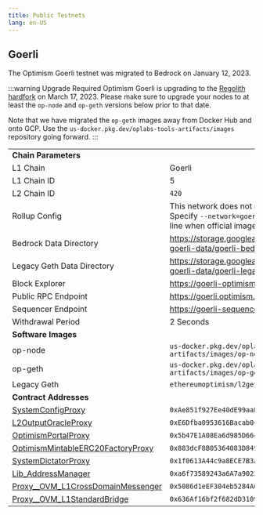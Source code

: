 ```yaml
---
title: Public Testnets
lang: en-US
---
```


## Goerli

The Optimism Goerli testnet was migrated to Bedrock on January 12, 2023.

:::warning Upgrade Required
Optimism Goerli is upgrading to the [Regolith hardfork](https://github.com/ethereum-optimism/optimism/blob/develop/specs/network-upgrades.md#regolith) on March 17, 2023. Please make sure to upgrade your nodes to at least the `op-node` and `op-geth` versions below prior to that date.

Note that we have migrated the `op-geth` images away from Docker Hub and onto GCP. Use the `us-docker.pkg.dev/oplabs-tools-artifacts/images` repository going forward.
:::

<table width="100%">
    <tbody>
        <tr>
            <td colspan="2"><strong>Chain Parameters</strong></td>
        </tr>
        <tr>
            <td>L1 Chain</td>
            <td>Goerli</td>
        </tr>
        <tr>
            <td>L1 Chain ID</td>
            <td>5</td>
        </tr>
        <tr>
            <td>L2 Chain ID</td>
            <td><code>420</code></td>
        </tr>
        <tr>
            <td>Rollup Config</td>
            <td>This network does not require a rollup config. Specify <code>--network=goerli</code> on the command line
                when official images are released.
            </td>
        </tr>
        <tr>
            <td>Bedrock Data Directory</td>
            <td><a href="https://storage.googleapis.com/oplabs-goerli-data/goerli-bedrock.tar">https://storage.googleapis.com/oplabs-goerli-data/goerli-bedrock.tar</a>
            </td>
        </tr>
        <tr>
            <td>Legacy Geth Data Directory</td>
            <td><a href="https://storage.googleapis.com/oplabs-goerli-data/goerli-legacy-archival.tar">https://storage.googleapis.com/oplabs-goerli-data/goerli-legacy-archival.tar</a>
            </td>
        </tr>
        <tr>
            <td>Block Explorer</td>
            <td>
                <a href="https://goerli-optimism.etherscan.io">https://goerli-optimism.etherscan.io</a>
            </td>
        </tr>
        <tr>
            <td>Public RPC Endpoint</td>
            <td>
                <a href="https://goerli.optimism.io">https://goerli.optimism.io</a>
            </td>
        </tr>
        <tr>
            <td>Sequencer Endpoint</td>
            <td>
                <a href="https://goerli-sequencer.optimism.io">https://goerli-sequencer.optimism.io</a>
            </td>
        </tr>
        <tr>
            <td>Withdrawal Period</td>
            <td>2 Seconds</td>
        </tr>
        <tr>
            <td colspan="2"><strong>Software Images</strong></td>
        </tr>
        <tr>
            <td>op-node</td>
            <td><code>us-docker.pkg.dev/oplabs-tools-artifacts/images/op-node:v1.0.0</code></td>
        </tr>
        <tr>
            <td>op-geth</td>
            <td><code>us-docker.pkg.dev/oplabs-tools-artifacts/images/op-geth:v1.11.2-13ee9ab</code></td>
        </tr>
        <tr>
            <td>Legacy Geth</td>
            <td><code>ethereumoptimism/l2geth:0.5.29</code></td>
        </tr>
        <tr>
            <td colspan="2"><strong>Contract Addresses</strong></td>
        </tr>
        <tr>
            <td><a href="https://goerli.etherscan.io/address/0xAe851f927Ee40dE99aaBb7461C00f9622ab91d60">SystemConfigProxy</a>
            </td>
            <td><code>0xAe851f927Ee40dE99aaBb7461C00f9622ab91d60</code></td>
        </tr>
        <tr>
            <td><a href="https://goerli.etherscan.io/address/0xE6Dfba0953616Bacab0c9A8ecb3a9BBa77FC15c0">L2OutputOracleProxy</a>
            </td>
            <td><code>0xE6Dfba0953616Bacab0c9A8ecb3a9BBa77FC15c0</code></td>
        </tr>
        <tr>
            <td><a href="https://goerli.etherscan.io/address/0x5b47E1A08Ea6d985D6649300584e6722Ec4B1383">OptimismPortalProxy</a>
            </td>
            <td><code>0x5b47E1A08Ea6d985D6649300584e6722Ec4B1383</code></td>
        </tr>
        <tr>
            <td><a href="https://goerli.etherscan.io/address/0x883dcF8B05364083D849D8bD226bC8Cb4c42F9C5">OptimismMintableERC20FactoryProxy</a>
            </td>
            <td><code>0x883dcF8B05364083D849D8bD226bC8Cb4c42F9C5</code></td>
        </tr>
        <tr>
            <td><a href="https://goerli.etherscan.io/address/0x1f0613A44c9a8ECE7B3A2e0CdBdF0F5B47A50971">SystemDictatorProxy</a>
            </td>
            <td><code>0x1f0613A44c9a8ECE7B3A2e0CdBdF0F5B47A50971</code></td>
        </tr>
        <tr>
            <td>
                <a href="https://goerli.etherscan.io/address/0xa6f73589243a6A7a9023b1Fa0651b1d89c177111">Lib_AddressManager</a>
            </td>
            <td>
                <code>0xa6f73589243a6A7a9023b1Fa0651b1d89c177111</code>
            </td>
        </tr>
        <tr>
            <td>
                <a href="https://goerli.etherscan.io/address/0x5086d1eEF304eb5284A0f6720f79403b4e9bE294">Proxy__OVM_L1CrossDomainMessenger</a>
            </td>
            <td>
                <code>0x5086d1eEF304eb5284A0f6720f79403b4e9bE294</code>
            </td>
        </tr>
        <tr>
            <td>
                <a href="https://goerli.etherscan.io/address/0x636Af16bf2f682dD3109e60102b8E1A089FedAa8">Proxy__OVM_L1StandardBridge</a>
            </td>
            <td>
                <code>0x636Af16bf2f682dD3109e60102b8E1A089FedAa8</code>
            </td>
        </tr>
    </tbody>
</table>
